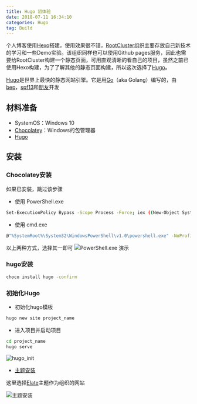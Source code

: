 ```yaml
---
title: Hugo 初体验 
date: 2018-07-11 16:34:10
categories: Hugo
tag: Build
---
```


个人博客使用[Hexo](https://hexo.io/zh-cn/index.html)搭建，使用效果很不错，[RootCluster](https://github.com/RootCluster)组织主要存放自己新技术的学习和一些Demo实验。该组织同样也可以使用Github pages服务，因此也需要给RootCluster构建一个静态页面，可用直观清晰的看自己的项目，虽然之前已使用Hexo构建，为了了解其他的静态页面构建，所以这次选择了[Hugo](https://gohugo.io)。

[Hugo](https://gohugo.io)是世界上最快的静态网站引擎。它是用[Go](https://golang.org)（aka Golang）编写的，由[bep](https://github.com/bep)，[spf13](https://github.com/spf13)和[朋友](https://github.com/gohugoio/hugo/graphs/contributors)开发

## 材料准备
* SystemOS：Windows 10
* [Chocolatey](https://chocolatey.org)：Windows的包管理器
* [Hugo](https://gohugo.io/getting-started/installing)

## 安装
### Chocolatey安装
如果已安装，跳过该步骤  
* 使用 PowerShell.exe
```bash
Set-ExecutionPolicy Bypass -Scope Process -Force; iex ((New-Object System.Net.WebClient).DownloadString('https://chocolatey.org/install.ps1'))
```
* 使用 cmd.exe
```bash
@"%SystemRoot%\System32\WindowsPowerShell\v1.0\powershell.exe" -NoProfile -InputFormat None -ExecutionPolicy Bypass -Command "iex ((New-Object System.Net.WebClient).DownloadString('https://chocolatey.org/install.ps1'))" && SET "PATH=%PATH%;%ALLUSERSPROFILE%\chocolatey\bin"
```
以上两种方式，选择其一即可
![PowerShell.exe 演示](https://res.cloudinary.com/incoder/image/upload/v1531314279/blog/hugo_install.png)

### hugo安装

```bash
choco install hugo -confirm
```

### 初始化Hugo
* 初始化hugo模板
```bash
hugo new site project_name
```

* 进入项目并启动项目
```bash
cd project_name 
hugo serve
```

![hugo_init](https://res.cloudinary.com/incoder/image/upload/v1531314737/blog/hugo_init.png)

* [主题安装](https://themes.gohugo.io)

这里选择[Elate](https://themes.gohugo.io/hugo-elate-theme)主题作为组织的网站

![主题安装](https://res.cloudinary.com/incoder/image/upload/v1531316293/blog/hugo_theme.png)